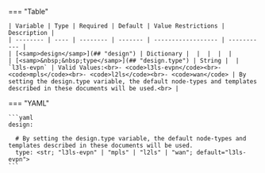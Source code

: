 <!--
  ~ Copyright (c) 2023 Arista Networks, Inc.
  ~ Use of this source code is governed by the Apache License 2.0
  ~ that can be found in the LICENSE file.
  -->
=== "Table"

    | Variable | Type | Required | Default | Value Restrictions | Description |
    | -------- | ---- | -------- | ------- | ------------------ | ----------- |
    | [<samp>design</samp>](## "design") | Dictionary |  |  |  |  |
    | [<samp>&nbsp;&nbsp;type</samp>](## "design.type") | String |  | `l3ls-evpn` | Valid Values:<br>- <code>l3ls-evpn</code><br>- <code>mpls</code><br>- <code>l2ls</code><br>- <code>wan</code> | By setting the design.type variable, the default node-types and templates described in these documents will be used.<br> |

=== "YAML"

    ```yaml
    design:

      # By setting the design.type variable, the default node-types and templates described in these documents will be used.
      type: <str; "l3ls-evpn" | "mpls" | "l2ls" | "wan"; default="l3ls-evpn">
    ```
